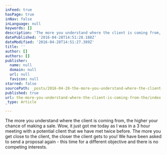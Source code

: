 ```yaml
---
inFeed: true
hasPage: true
inNav: false
inLanguage: null
keywords: []
description: 'The more you understand where the client is coming from, the higher your chance of making a sale. Wow, it just got me today as I was in a 3 hour meeting with a potential client that we have met twice before. The more you get close to the client, the closer the client gets to you! We have been asked to send a proposal again - this time for a different objective and there is no competing interests.'
datePublished: '2016-04-28T14:51:28.188Z'
dateModified: '2016-04-28T14:51:27.389Z'
title: ''
author: []
authors: []
publisher:
  name: null
  domain: null
  url: null
  favicon: null
starred: false
sourcePath: _posts/2016-04-28-the-more-you-understand-where-the-client-is-coming-from-the.md
published: true
url: the-more-you-understand-where-the-client-is-coming-from-the/index.html
_type: Article

---
```

The more you understand where the client is coming from, the higher your chance of making a sale. Wow, it just got me today as I was in a 3 hour meeting with a potential client that we have met twice before. The more you get close to the client, the closer the client gets to you! We have been asked to send a proposal again - this time for a different objective and there is no competing interests.